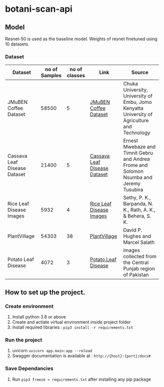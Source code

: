 # botani-scan-api

## Model

Resnet-50 is used as the baseline model. Weights of resnet finetuned using 10 datasets.

### Dataset

| Dataset                      | no of Samples | no of classes | Link                                                                                  | Source                                                                                       |
| ---------------------------- | ------------- | ------------- | ------------------------------------------------------------------------------------- | -------------------------------------------------------------------------------------------- |
| JMuBEN Coffee Dataset        | 58500         | 5             | [JMuBEN Coffee Dataset](https://data.mendeley.com/datasets/tgv3zb82nd/1)              | Chuka University, University of Embu, Jomo Kenyatta University of Agriculture and Technology |
| Cassava Leaf Disease Dataset | 21400         | 5             | [Cassava Leaf Disease Dataset](https://tensorflow.google.cn/datasets/catalog/cassava) | Ernest Mwebaze and Timnit Gebru and Andrea Frome and Solomon Nsumba and Jeremy Tusubira      |
| Rice Leaf Disease Images     | 5932          | 4             | [Rice Leaf Disease Images](https://data.mendeley.com/datasets/fwcj7stb8r/1)           | Sethy, P. K., Barpanda, N. K., Rath, A. K., & Behera, S. K.                                  |
| PlantVillage                 | 54303         | 38            | [PlantVillage](https://www.tensorflow.org/datasets/catalog/plant_village)             | David P. Hughes and Marcel Salath                                                            |
| Potato Leaf Disease          | 4072          | 3             | [Potato Leaf Disease](https://www.mdpi.com/2079-9292/10/17/2064)                      | images collected from the Central Punjab region of Pakistan                                  |

## How to set up the project.

### Create environment

1. Install python 3.8 or above
2. Create and actiate virtual environment inside project folder
3. Install required libraries : `pip3 install -r requirements.txt`

### Run the project

1. uvicorn `uvicorn app.main:app --reload`
2. Swagger documentation is available at : `http://{host}:{port}/docs#`

### Save Dependancies

1. Run `pip3 freeze > requirements.txt` after installing any pip package
